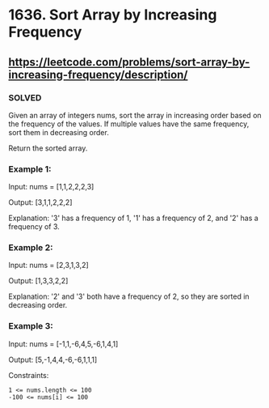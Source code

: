 # 1636. Sort Array by Increasing Frequency

## https://leetcode.com/problems/sort-array-by-increasing-frequency/description/

### SOLVED

Given an array of integers nums, sort the array in increasing order based on the frequency of the values. If multiple values have the same frequency, sort them in decreasing order.

Return the sorted array.



### Example 1:

Input: nums = [1,1,2,2,2,3]

Output: [3,1,1,2,2,2]

Explanation: '3' has a frequency of 1, '1' has a frequency of 2, and '2' has a frequency of 3.

### Example 2:

Input: nums = [2,3,1,3,2]

Output: [1,3,3,2,2]

Explanation: '2' and '3' both have a frequency of 2, so they are sorted in decreasing order.

### Example 3:

Input: nums = [-1,1,-6,4,5,-6,1,4,1]

Output: [5,-1,4,4,-6,-6,1,1,1]



Constraints:

    1 <= nums.length <= 100
    -100 <= nums[i] <= 100

